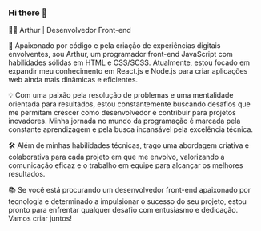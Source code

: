 ### Hi there 👋

👨‍💻 Arthur | Desenvolvedor Front-end

🚀 Apaixonado por código e pela criação de experiências digitais envolventes, sou Arthur, um programador front-end JavaScript com habilidades sólidas em HTML e CSS/SCSS. Atualmente, estou focado em expandir meu conhecimento em React.js e Node.js para criar aplicações web ainda mais dinâmicas e eficientes.

💡 Com uma paixão pela resolução de problemas e uma mentalidade orientada para resultados, estou constantemente buscando desafios que me permitam crescer como desenvolvedor e contribuir para projetos inovadores. Minha jornada no mundo da programação é marcada pela constante aprendizagem e pela busca incansável pela excelência técnica.

🛠️ Além de minhas habilidades técnicas, trago uma abordagem criativa e colaborativa para cada projeto em que me envolvo, valorizando a comunicação eficaz e o trabalho em equipe para alcançar os melhores resultados.

📚 Se você está procurando um desenvolvedor front-end apaixonado por tecnologia e determinado a impulsionar o sucesso do seu projeto, estou pronto para enfrentar qualquer desafio com entusiasmo e dedicação. Vamos criar juntos!
